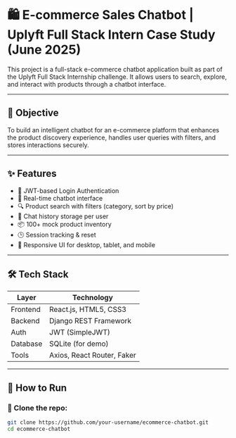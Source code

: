 # 🛍️ E-commerce Sales Chatbot | Uplyft Full Stack Intern Case Study (June 2025)

This project is a full-stack e-commerce chatbot application built as part of the Uplyft Full Stack Internship challenge. It allows users to search, explore, and interact with products through a chatbot interface.

---

## 📌 Objective

To build an intelligent chatbot for an e-commerce platform that enhances the product discovery experience, handles user queries with filters, and stores interactions securely.

---

## ✨ Features

- 🔐 JWT-based Login Authentication
- 💬 Real-time chatbot interface
- 🔍 Product search with filters (category, sort by price)
- 💾 Chat history storage per user
- 📦 100+ mock product inventory
- 🕒 Session tracking & reset
- 📱 Responsive UI for desktop, tablet, and mobile

---

## 🛠️ Tech Stack

| Layer     | Technology             |
|-----------|------------------------|
| Frontend  | React.js, HTML5, CSS3  |
| Backend   | Django REST Framework  |
| Auth      | JWT (SimpleJWT)        |
| Database  | SQLite (for demo)      |
| Tools     | Axios, React Router, Faker |

---

## 🚀 How to Run

### 📁 Clone the repo:
```bash
git clone https://github.com/your-username/ecommerce-chatbot.git
cd ecommerce-chatbot
